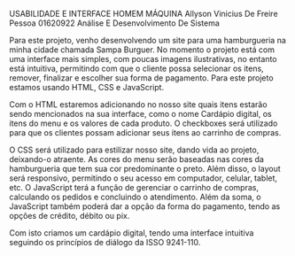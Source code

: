 USABILIDADE E INTERFACE HOMEM MÁQUINA
Allyson Vinicius De Freire Pessoa
01620922
Análise E Desenvolvimento De Sistema

Para este projeto, venho desenvolvendo um site para uma hamburgueria na minha cidade chamada Sampa Burguer. No momento o projeto está com uma interface mais simples, com poucas imagens ilustrativas, no entanto está intuitiva, permitindo com que o cliente possa selecionar os itens, remover, finalizar e escolher sua forma de pagamento. Para este projeto estamos usando HTML, CSS e JavaScript.

Com o HTML estaremos adicionando no nosso site quais itens estarão sendo mencionados na sua interface, como o nome Cardápio digital, os itens do menu e os valores de cada produto. O checkboxes será utilizado para que os clientes possam adicionar seus itens ao carrinho de compras.

O CSS será utilizado para estilizar nosso site, dando vida ao projeto, deixando-o atraente. As cores do menu serão baseadas nas cores da hamburgueria que tem sua cor predominante o preto. Além disso, o layout será responsivo, permitindo o seu acesso em computador, celular, tablet, etc. 
O JavaScript terá a função de gerenciar o carrinho de compras, calculando os pedidos e concluindo o atendimento. Além da soma, o JavaScript também poderá dar a opção da forma do pagamento, tendo as opções de crédito, débito ou pix.

Com isto criamos um cardápio digital, tendo uma interface intuitiva seguindo os princípios de diálogo da ISSO 9241-110.

